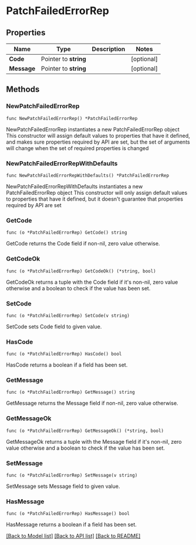 # PatchFailedErrorRep

## Properties

Name | Type | Description | Notes
------------ | ------------- | ------------- | -------------
**Code** | Pointer to **string** |  | [optional] 
**Message** | Pointer to **string** |  | [optional] 

## Methods

### NewPatchFailedErrorRep

`func NewPatchFailedErrorRep() *PatchFailedErrorRep`

NewPatchFailedErrorRep instantiates a new PatchFailedErrorRep object
This constructor will assign default values to properties that have it defined,
and makes sure properties required by API are set, but the set of arguments
will change when the set of required properties is changed

### NewPatchFailedErrorRepWithDefaults

`func NewPatchFailedErrorRepWithDefaults() *PatchFailedErrorRep`

NewPatchFailedErrorRepWithDefaults instantiates a new PatchFailedErrorRep object
This constructor will only assign default values to properties that have it defined,
but it doesn't guarantee that properties required by API are set

### GetCode

`func (o *PatchFailedErrorRep) GetCode() string`

GetCode returns the Code field if non-nil, zero value otherwise.

### GetCodeOk

`func (o *PatchFailedErrorRep) GetCodeOk() (*string, bool)`

GetCodeOk returns a tuple with the Code field if it's non-nil, zero value otherwise
and a boolean to check if the value has been set.

### SetCode

`func (o *PatchFailedErrorRep) SetCode(v string)`

SetCode sets Code field to given value.

### HasCode

`func (o *PatchFailedErrorRep) HasCode() bool`

HasCode returns a boolean if a field has been set.

### GetMessage

`func (o *PatchFailedErrorRep) GetMessage() string`

GetMessage returns the Message field if non-nil, zero value otherwise.

### GetMessageOk

`func (o *PatchFailedErrorRep) GetMessageOk() (*string, bool)`

GetMessageOk returns a tuple with the Message field if it's non-nil, zero value otherwise
and a boolean to check if the value has been set.

### SetMessage

`func (o *PatchFailedErrorRep) SetMessage(v string)`

SetMessage sets Message field to given value.

### HasMessage

`func (o *PatchFailedErrorRep) HasMessage() bool`

HasMessage returns a boolean if a field has been set.


[[Back to Model list]](../README.md#documentation-for-models) [[Back to API list]](../README.md#documentation-for-api-endpoints) [[Back to README]](../README.md)



